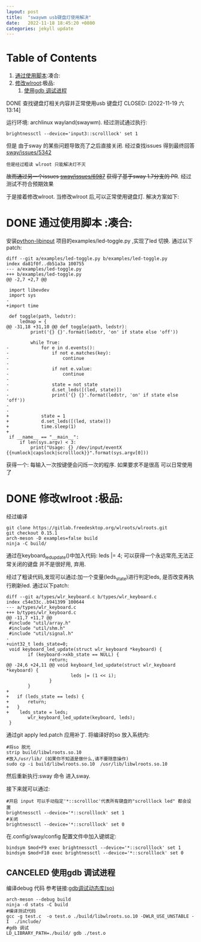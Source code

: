 ```yaml
---
layout: post
title:  "swaywm usb键盘灯使用解决"
date:   2022-11-18 18:45:20 +0800
categories: jekyll update
---
```


# Table of Contents

1.  [通过使用脚本](#org25370b2):凑合:
2.  [修改wlroot](#orgd0349fd):极品:
    1.  [使用gdb 调试进程](#orgf5d6bdf)

 DONE 查找键盘灯相关内容并正常使用usb 键盘灯
CLOSED: <span class="timestamp-wrapper"><span class="timestamp">[2022-11-19 六 13:14]</span></span>

运行环境: archlinux wayland(swaywm).
经过测试通过执行:

    brightnessctl --device='input3::scrolllock' set 1

但是 由于sway 的某些问题导致亮了之后直接关闭.
经过查找issues 得到最终回答 [sway/issues/5342](https://github.com/swaywm/sway/issues/5342)

`但是经过粗读 wlroot 只能解决灯不灭`

<del>故而通过另一个issues [sway/issues/6987](https://github.com/swaywm/sway/issues/6987)</del>
<del>获得了基于sway 1.7分支的 PR</del>.
经过测试不符合预期效果

于是接着修改wlroot.
当修改wlroot 后,可以正常使用键盘灯.
解决方案如下:


<a id="org25370b2"></a>

# DONE 通过使用脚本     :凑合:

安装[python-libinput](https://gitlab.freedesktop.org/libevdev/python-libevdev/) 
项目的examples/led-toggle.py ,实现了led 切换.
通过以下patch:

    diff --git a/examples/led-toggle.py b/examples/led-toggle.py
    index da81f0f..db51a3a 100755
    --- a/examples/led-toggle.py
    +++ b/examples/led-toggle.py
    @@ -2,7 +2,7 @@
    
     import libevdev
     import sys
    -
    +import time
    
     def toggle(path, ledstr):
         ledmap = {
    @@ -31,18 +31,10 @@ def toggle(path, ledstr):
             print('{} {}'.format(ledstr, 'on' if state else 'off'))
    
             while True:
    -            for e in d.events():
    -                if not e.matches(key):
    -                    continue
    -
    -                if not e.value:
    -                    continue
    -
    -                state = not state
    -                d.set_leds([(led, state)])
    -                print('{} {}'.format(ledstr, 'on' if state else 'off'))
    -
    -
    +            state = 1
    +            d.set_leds([(led, state)])
    +            time.sleep(1)
    +            
     if __name__ == "__main__":
         if len(sys.argv) < 3:
             print("Usage: {} /dev/input/eventX {{numlock|capslock|scrolllock}}".format(sys.argv[0]))

获得一个: 每输入一次按键便会闪烁一次的程序.
如果要求不是很高 可以日常使用了


<a id="orgd0349fd"></a>

# DONE 修改wlroot     :极品:

经过编译

    git clone https://gitlab.freedesktop.org/wlroots/wlroots.git
    git checkout 0.15.1
    arch-meson -D examples=false build
    ninja -C build/

通过在keyboard<sub>led</sub><sub>update</sub>()中加入代码:
leds |= 4;
可以获得一个永远常亮,无法正常关闭的键盘 并不是很好用, 弃用.

经过了粗读代码,发现可以通过:加一个变量(leds<sub>state</sub>)进行判定leds, 是否改变再执行刷新led.
通过以下patch:

    diff --git a/types/wlr_keyboard.c b/types/wlr_keyboard.c
    index c54e33c..b941399 100644
    --- a/types/wlr_keyboard.c
    +++ b/types/wlr_keyboard.c
    @@ -11,7 +11,7 @@
     #include "util/array.h"
     #include "util/shm.h"
     #include "util/signal.h"
    -
    +uint32_t leds_state=0;
     void keyboard_led_update(struct wlr_keyboard *keyboard) {
            if (keyboard->xkb_state == NULL) {
                    return;
    @@ -24,6 +24,11 @@ void keyboard_led_update(struct wlr_keyboard *keyboard) {
                            leds |= (1 << i);
                    }
            }
    +
    +	if (leds_state == leds) {
    +		return;
    +	}
    +    leds_state = leds;
            wlr_keyboard_led_update(keyboard, leds);
     }

通过git apply led.patch 应用补丁.
将编译好的so 放入系统内:

    #将so 脱光
    strip build/libwlroots.so.10
    #放入/usr/lib/ (如果你不知道是做什么,请不要随意操作)
    sudo cp -i build/libwlroots.so.10  /usr/lib/libwlroots.so.10

然后重新执行:sway 命令 进入sway.

接下来就可以通过:

    #开启 input 可以手动指定'*::scrollloc'代表所有键盘的"scrolllock led" 都会设置
    brightnessctl --device='*::scrolllock' set 1
    #关闭
    brightnessctl --device='*::scrolllock' set 0

在.config/sway/config 配置文件中加入键绑定:

    bindsym $mod+F9 exec brightnessctl --device='*::scrolllock' set 1
    bindsym $mod+F10 exec brightnessctl --device='*::scrolllock' set 0


<a id="orgf5d6bdf"></a>

## CANCELED 使用gdb 调试进程

编译debug 代码
参考链接:[gdb调试动态库(so)](https://blog.csdn.net/u012684933/article/details/44060769)

    arch-meson --debug build
    ninja -d stats -C build
    #编译测试代码
    gcc -g test.c  -o test.o ./build/libwlroots.so.10 -DWLR_USE_UNSTABLE -I  ./include/
    #gdb 调试
    LD_LIBRARY_PATH=./build/ gdb ./test.o

